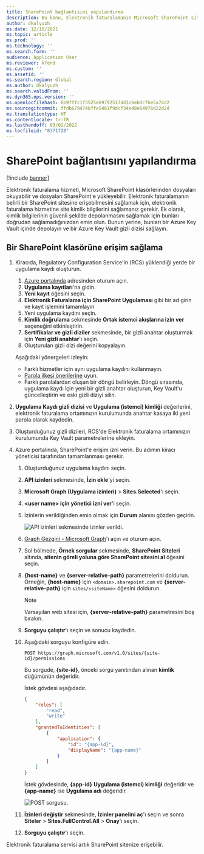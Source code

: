 ```yaml
---
title: SharePoint bağlantısını yapılandırma
description: Bu konu, Elektronik faturalamanın Microsoft SharePoint sitesine erişebilmesi için bağlantının nasıl yapılandırılacağını açıklamaktadır.
author: dkalyuzh
ms.date: 12/15/2021
ms.topic: article
ms.prod: ''
ms.technology: ''
ms.search.form: ''
audience: Application User
ms.reviewer: kfend
ms.custom: ''
ms.assetid: ''
ms.search.region: Global
ms.author: dkalyuzh
ms.search.validFrom: ''
ms.dyn365.ops.version: ''
ms.openlocfilehash: 6b9fffc1f3525e69792517dd1c6ebdcfbe5a74d2
ms.sourcegitcommit: ffdb6794746ffe5461f9dcf34ed8e64976d22d2d
ms.translationtype: HT
ms.contentlocale: tr-TR
ms.lasthandoff: 03/02/2022
ms.locfileid: "8371728"
---
```

# <a name="configure-a-sharepoint-connection"></a>SharePoint bağlantısını yapılandırma

[!include [banner](../includes/banner.md)]

Elektronik faturalama hizmeti, Microsoft SharePoint klasörlerinden dosyaları okuyabilir ve dosyaları SharePoint'e yükleyebilir. Elektronik faturalamanın belirli bir SharePoint sitesine erişebilmesini sağlamak için, elektronik faturalama hizmetine site kimlik bilgilerini sağlamanız gerekir. Ek olarak, kimlik bilgilerinin güvenli şekilde depolanmasını sağlamak için bunları doğrudan sağlamadığınızdan emin olun. Bunun yerine, bunları bir Azure Key Vault içinde depolayın ve bir Azure Key Vault gizli dizisi sağlayın.

## <a name="grant-access-to-a-sharepoint-folder"></a>Bir SharePoint klasörüne erişim sağlama

1. Kiracıda, Regulatory Configuration Service'in (RCS) yüklendiği yerde bir uygulama kaydı oluşturun.

    1. [Azure portalında](https://portal.azure.com/) adresinden oturum açın.
    2. **Uygulama kayıtları**'na gidin.
    3. **Yeni kayıt** öğesini seçin.
    4. **Elektronik Faturalama için SharePoint Uygulaması** gibi bir ad girin ve kayıt işlemini tamamlayın
    5. Yeni uygulama kaydını seçin.
    6. **Kimlik doğrulama** sekmesinde **Ortak istemci akışlarına izin ver** seçeneğini etkinleştirin.
    4. **Sertifikalar ve gizli diziler** sekmesinde, bir gizli anahtar oluşturmak için **Yeni gizli anahtar**'ı seçin.
    5. Oluşturulan gizli dizi değerini kopyalayın.

    Aşağıdaki yönergeleri izleyin:

    - Farklı hizmetler için aynı uygulama kaydını kullanmayın.
    - [Parola ilkesi önerilerine](/microsoft-365/admin/misc/password-policy-recommendations?view=o365-worldwide) uyun.
    - Farklı parolalardan oluşan bir döngü belirleyin. Döngü sırasında, uygulama kaydı için yeni bir gizli anahtar oluşturun, Key Vault'u güncelleştirin ve eski gizli diziyi silin.

2. **Uygulama Kaydı gizli dizisi** ve **Uygulama (istemci) kimliği** değerlerini, elektronik faturalama ortamınızın kurulumunda anahtar kasaya iki yeni parola olarak kaydedin.
3. Oluşturduğunuz gizli dizileri, RCS'de Elektronik faturalama ortamınızın kurulumunda Key Vault parametrelerine ekleyin.
4. Azure portalında, SharePoint'e erişim izni verin. Bu adımın kiracı yöneticisi tarafından tamamlanması gerekir.

    1. Oluşturduğunuz uygulama kaydını seçin.
    2. **API izinleri** sekmesinde, **İzin ekle**'yi seçin.
    3. **Microsoft Graph (Uygulama izinleri)** \> **Sites.Selected**'ı seçin.
    4. **\<user&nbsp;name\> için yönetici izni ver**'i seçin.
    5. İzinlerin verildiğinden emin olmak için **Durum** alanını gözden geçirin.

        ![API izinleri sekmesinde izinler verildi.](media/configured-permissions.jpg)

    6. [Graph Gezgini - Microsoft Graph](https://developer.microsoft.com/graph/graph-explorer)'ı açın ve oturum açın.
    7. Sol bölmede, **Örnek sorgular** sekmesinde, **SharePoint Siteleri** altında, **sitenin göreli yoluna göre SharePoint sitesini al** öğesini seçin.
    8. **\{host-name\}** ve **\{server-relative-path\}** parametrelerini doldurun. Örneğin, **\{host-name\}** için `<domain>.sharepoint.com` ve **\{server-relative-path\}** için `sites/<siteName>` öğesini doldurun.

        > [!NOTE]
        > Varsayılan web sitesi için, **\{server-relative-path\}** parametresini boş bırakın.

    9. **Sorguyu çalıştır**'ı seçin ve sonucu kaydedin.
    10. Aşağıdaki sorguyu konfigüre edin.

        `POST https://graph.microsoft.com/v1.0/sites/{site-id}/permissions`

        Bu sorgude, **\{site-id\}**, önceki sorgu yanıtından alınan **kimlik** düğümünün değeridir.

        İstek gövdesi aşağıdadır.

        ```json
        {
            "roles": [
                "read",
                "write"
            ],
            "grantedToIdentities": [
                {
                    "application": {
                        "id": "{app-id}",
                        "displayName": "{app-name}"
                    }
                }
            ]
        }
        ```

        İstek gövdesinde, **\{app-id\}** **Uygulama (istemci) kimliği** değeridir ve **\{app-name\}** ise **Uygulama adı** değeridir.

        ![POST sorgusu.](media/app-id-query.jpg)

    11. **İzinleri değiştir** sekmesinde, **İzinler panelini aç**'ı seçin ve sonra **Siteler** \> **Sites.FullControl.All** \> **Onay**'ı seçin.
    12. **Sorguyu çalıştır**'ı seçin.

Elektronik faturalama servisi artık SharePoint sitenize erişebilir.

